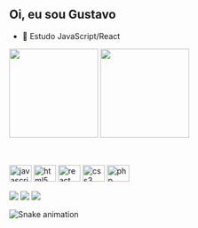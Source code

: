 ## Oi, eu sou Gustavo
- 🌱 Estudo JavaScript/React

<div>
<img height="160em" src="https://github-readme-stats.vercel.app/api?username=pcasemiro&show_icons=true&theme=dark"/>
<img height="160em" src="https://github-readme-stats.vercel.app/api/top-langs/?username=pcasemiron&layout=compact&theme=dark"/>
</div>

##

<div style="display:inline_block"><br>
<img align="center" alt="javascript" height="30" width="40" src="https://cdn.jsdelivr.net/gh/devicons/devicon/icons/javascript/javascript-original.svg"/>
<img align="center" alt="html5" height="30" width="40" src="https://cdn.jsdelivr.net/gh/devicons/devicon/icons/html5/html5-original.svg"/>
<img align="center" alt="react" height="30" width="40" src="https://cdn.jsdelivr.net/gh/devicons/devicon/icons/react/react-original.svg"/>
<img align="center" alt="css3" height="30" width="40" src="https://cdn.jsdelivr.net/gh/devicons/devicon/icons/css3/css3-original.svg"/>
<img align="center" alt="php" height="30" width="40" src="https://cdn.jsdelivr.net/gh/devicons/devicon/icons/php/php-original.svg"/>
</div>
<br>
<div>
<a href="https://www.instagram.com/gustahenry/" target="_blank"><img src="https://img.shields.io/badge/Instagram-E4405F?style=for-the-badge&logo=instagram&logoColor=white"/></a>
<a href="https://twitter.com/CodeStarts" target="_blank"><img src="https://img.shields.io/badge/Twitter-1DA1F2?style=for-the-badge&logo=twitter&logoColor=white"/></a>
<a href="https://www.linkedin.com/in/gustavo-henrique-a7538262/" target="_blank"><img src="https://img.shields.io/badge/LinkedIn-0077B5?style=for-the-badge&logo=linkedin&logoColor=white"/></a>
</div>

![Snake animation](https://github.com/gustavoDesen/gustavoDesen/blob/output/github-contribution-grid-snake.svg)
